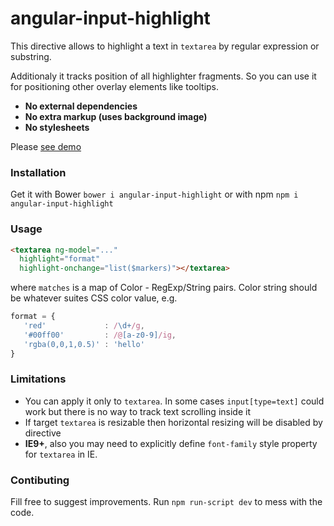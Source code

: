 # angular-input-highlight

This directive allows to highlight a text in `textarea` by regular expression or substring. 

Additionaly it tracks position of all highlighter fragments. So you can use it for positioning other overlay elements like tooltips.

- **No external dependencies**
- **No extra markup (uses background image)**
- **No stylesheets**

Please [see demo](http://yavorskiy.github.io/angular-input-highlight/)

### Installation

Get it with Bower `bower i angular-input-highlight` or with npm `npm i angular-input-highlight`

### Usage

```html
<textarea ng-model="..." 
  highlight="format"
  highlight-onchange="list($markers)"></textarea>
```

where `matches` is a map of Color - RegExp/String pairs. Color string should be whatever suites CSS color value, e.g.

```javascript
format = {
   'red'             : /\d+/g,
   '#00ff00'         : /@[a-z0-9]/ig,
   'rgba(0,0,1,0.5)' : 'hello'
}
```

### Limitations

- You can apply it only to `textarea`. In some cases `input[type=text]` could work but there is no way to track text scrolling inside it
- If target `textarea` is resizable then horizontal resizing will be disabled by directive
- **IE9+**, also you may need to explicitly define `font-family` style property for `textarea` in IE.

### Contibuting

Fill free to suggest improvements. 
Run `npm run-script dev` to mess with the code.
